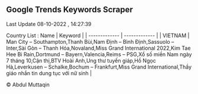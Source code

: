 

## Google Trends Keywords Scraper 
 
Last Update 08-10-2022 , 14:27:39

Country List :
 Name  | Keyword |
| ------------- | ------------- |
| VIETNAM | Man City – Southampton,Thanh Bùi,Nam Định – Bình Định,Sassuolo – Inter,Sài Gòn – Thanh Hóa,Novaland,Miss Grand International 2022,Kim Tae Hee Bi Rain,Dortmund – Bayern,Valencia,Reims – PSG,Xổ số miền Nam ngày 7 tháng 10,Cận thị,BTV Hoài Anh,Ung thư tuyến giáp,Hồ Ngọc Hà,Leverkusen – Schalke,Bochum – Frankfurt,Miss Grand International,Thầy giáo nhắn tin dung tục với nữ sinh |



© Abdul Muttaqin 
